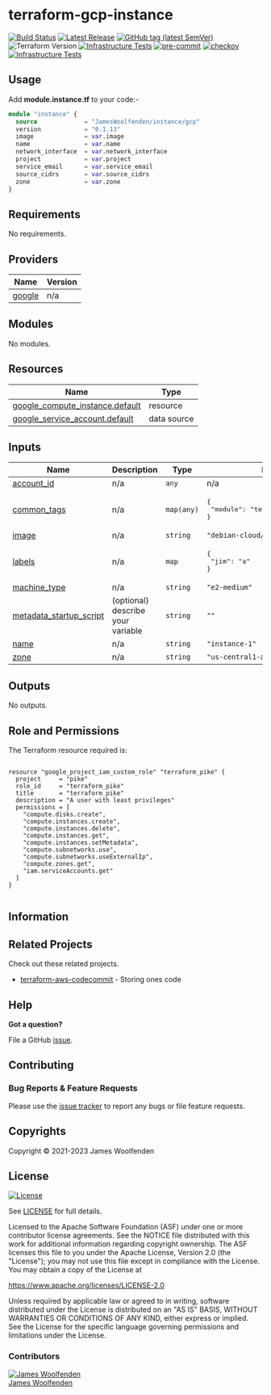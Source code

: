 # terraform-gcp-instance

[![Build Status](https://github.com/JamesWoolfenden/terraform-gcp-instance/workflows/Verify/badge.svg?branch=master)](https://github.com/JamesWoolfenden/terraform-gcp-instance)
[![Latest Release](https://img.shields.io/github/release/JamesWoolfenden/terraform-gcp-instance.svg)](https://github.com/JamesWoolfenden/terraform-gcp-instance/releases/latest)
[![GitHub tag (latest SemVer)](https://img.shields.io/github/tag/JamesWoolfenden/terraform-gcp-instance.svg?label=latest)](https://github.com/JamesWoolfenden/terraform-gcp-instance/releases/latest)
![Terraform Version](https://img.shields.io/badge/tf-%3E%3D0.14.0-blue.svg)
[![Infrastructure Tests](https://www.bridgecrew.cloud/badges/github/JamesWoolfenden/terraform-gcp-instance/cis_aws)](https://www.bridgecrew.cloud/link/badge?vcs=github&fullRepo=JamesWoolfenden%2Fterraform-gcp-instance&benchmark=CIS+AWS+V1.2)
[![pre-commit](https://img.shields.io/badge/pre--commit-enabled-brightgreen?logo=pre-commit&logoColor=white)](https://github.com/pre-commit/pre-commit)
[![checkov](https://img.shields.io/badge/checkov-verified-brightgreen)](https://www.checkov.io/)
[![Infrastructure Tests](https://www.bridgecrew.cloud/badges/github/jameswoolfenden/terraform-gcp-instance/general)](https://www.bridgecrew.cloud/link/badge?vcs=github&fullRepo=JamesWoolfenden%2Fterraform-gcp-instance&benchmark=INFRASTRUCTURE+SECURITY)

## Usage

Add **module.instance.tf** to your code:-

```terraform
module "instance" {
  source             = "JamesWoolfenden/instance/gcp"
  version            = "0.1.13"
  image              = var.image
  name               = var.name
  network_interface  = var.network_interface
  project            = var.project
  service_email      = var.service_email
  source_cidrs       = var.source_cidrs
  zone               = var.zone
}
```

<!-- BEGINNING OF PRE-COMMIT-TERRAFORM DOCS HOOK -->
## Requirements

No requirements.

## Providers

| Name | Version |
|------|---------|
| <a name="provider_google"></a> [google](#provider\_google) | n/a |

## Modules

No modules.

## Resources

| Name | Type |
|------|------|
| [google_compute_instance.default](https://registry.terraform.io/providers/hashicorp/google/latest/docs/resources/compute_instance) | resource |
| [google_service_account.default](https://registry.terraform.io/providers/hashicorp/google/latest/docs/data-sources/service_account) | data source |

## Inputs

| Name | Description | Type | Default | Required |
|------|-------------|------|---------|:--------:|
| <a name="input_account_id"></a> [account\_id](#input\_account\_id) | n/a | `any` | n/a | yes |
| <a name="input_common_tags"></a> [common\_tags](#input\_common\_tags) | n/a | `map(any)` | <pre>{<br>  "module": "terraform-gcp-instance"<br>}</pre> | no |
| <a name="input_image"></a> [image](#input\_image) | n/a | `string` | `"debian-cloud/debian-10"` | no |
| <a name="input_labels"></a> [labels](#input\_labels) | n/a | `map` | <pre>{<br>  "jim": "a"<br>}</pre> | no |
| <a name="input_machine_type"></a> [machine\_type](#input\_machine\_type) | n/a | `string` | `"e2-medium"` | no |
| <a name="input_metadata_startup_script"></a> [metadata\_startup\_script](#input\_metadata\_startup\_script) | (optional) describe your variable | `string` | `""` | no |
| <a name="input_name"></a> [name](#input\_name) | n/a | `string` | `"instance-1"` | no |
| <a name="input_zone"></a> [zone](#input\_zone) | n/a | `string` | `"us-central1-a"` | no |

## Outputs

No outputs.
<!-- END OF PRE-COMMIT-TERRAFORM DOCS HOOK -->

## Role and Permissions

<!-- BEGINNING OF PRE-COMMIT-PIKE DOCS HOOK -->
The Terraform resource required is:

```golang

resource "google_project_iam_custom_role" "terraform_pike" {
  project     = "pike"
  role_id     = "terraform_pike"
  title       = "terraform_pike"
  description = "A user with least privileges"
  permissions = [
    "compute.disks.create",
    "compute.instances.create",
    "compute.instances.delete",
    "compute.instances.get",
    "compute.instances.setMetadata",
    "compute.subnetworks.use",
    "compute.subnetworks.useExternalIp",
    "compute.zones.get",
    "iam.serviceAccounts.get"
  ]
}


```
<!-- END OF PRE-COMMIT-PIKE DOCS HOOK -->

## Information

## Related Projects

Check out these related projects.

- [terraform-aws-codecommit](https://github.com/jameswoolfenden/terraform-aws-codebuild) - Storing ones code

## Help

**Got a question?**

File a GitHub [issue](https://github.com/jameswoolfenden/terraform-aws-instance/issues).

## Contributing

### Bug Reports & Feature Requests

Please use the [issue tracker](https://github.com/jameswoolfenden/terraform-aws-instance/issues) to report any bugs or file feature requests.

## Copyrights

Copyright © 2021-2023 James Woolfenden

## License

[![License](https://img.shields.io/badge/License-Apache%202.0-blue.svg)](https://opensource.org/licenses/Apache-2.0)

See [LICENSE](LICENSE) for full details.

Licensed to the Apache Software Foundation (ASF) under one
or more contributor license agreements. See the NOTICE file
distributed with this work for additional information
regarding copyright ownership. The ASF licenses this file
to you under the Apache License, Version 2.0 (the
"License"); you may not use this file except in compliance
with the License. You may obtain a copy of the License at

<https://www.apache.org/licenses/LICENSE-2.0>

Unless required by applicable law or agreed to in writing,
software distributed under the License is distributed on an
"AS IS" BASIS, WITHOUT WARRANTIES OR CONDITIONS OF ANY
KIND, either express or implied. See the License for the
specific language governing permissions and limitations
under the License.

### Contributors

[![James Woolfenden][jameswoolfenden_avatar]][jameswoolfenden_homepage]<br/>[James Woolfenden][jameswoolfenden_homepage]

[jameswoolfenden_homepage]: https://github.com/jameswoolfenden
[jameswoolfenden_avatar]: https://github.com/jameswoolfenden.png?size=150

